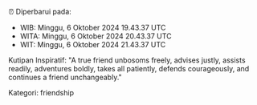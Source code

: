 ⏰ Diperbarui pada:
- WIB: Minggu, 6 Oktober 2024 19.43.37 UTC
- WITA: Minggu, 6 Oktober 2024 20.43.37 UTC
- WIT: Minggu, 6 Oktober 2024 21.43.37 UTC

Kutipan Inspiratif:
"A true friend unbosoms freely, advises justly, assists readily, adventures boldly, takes all patiently, defends courageously, and continues a friend unchangeably."


Kategori: friendship

